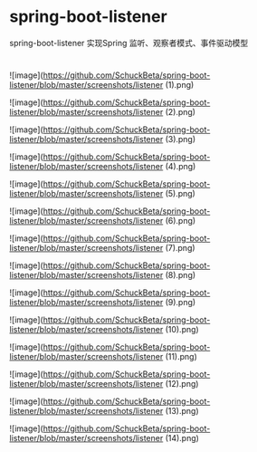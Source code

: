 # spring-boot-listener
spring-boot-listener  实现Spring 监听、观察者模式、事件驱动模型

#
![image](https://github.com/SchuckBeta/spring-boot-listener/blob/master/screenshots/listener (1).png)

![image](https://github.com/SchuckBeta/spring-boot-listener/blob/master/screenshots/listener (2).png)

![image](https://github.com/SchuckBeta/spring-boot-listener/blob/master/screenshots/listener (3).png)

![image](https://github.com/SchuckBeta/spring-boot-listener/blob/master/screenshots/listener (4).png)

![image](https://github.com/SchuckBeta/spring-boot-listener/blob/master/screenshots/listener (5).png)

![image](https://github.com/SchuckBeta/spring-boot-listener/blob/master/screenshots/listener (6).png)

![image](https://github.com/SchuckBeta/spring-boot-listener/blob/master/screenshots/listener (7).png)

![image](https://github.com/SchuckBeta/spring-boot-listener/blob/master/screenshots/listener (8).png)

![image](https://github.com/SchuckBeta/spring-boot-listener/blob/master/screenshots/listener (9).png)

![image](https://github.com/SchuckBeta/spring-boot-listener/blob/master/screenshots/listener (10).png)

![image](https://github.com/SchuckBeta/spring-boot-listener/blob/master/screenshots/listener (11).png)

![image](https://github.com/SchuckBeta/spring-boot-listener/blob/master/screenshots/listener (12).png)

![image](https://github.com/SchuckBeta/spring-boot-listener/blob/master/screenshots/listener (13).png)

![image](https://github.com/SchuckBeta/spring-boot-listener/blob/master/screenshots/listener (14).png)
